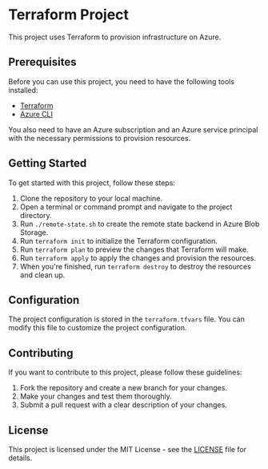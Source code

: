 # Terraform Project

This project uses Terraform to provision infrastructure on Azure.

## Prerequisites

Before you can use this project, you need to have the following tools installed:

- [Terraform](https://www.terraform.io/downloads.html)
- [Azure CLI](https://docs.microsoft.com/en-us/cli/azure/install-azure-cli)

You also need to have an Azure subscription and an Azure service principal with the necessary permissions to provision resources.

## Getting Started

To get started with this project, follow these steps:

1. Clone the repository to your local machine.
2. Open a terminal or command prompt and navigate to the project directory.
3. Run `./remote-state.sh` to create the remote state backend in Azure Blob Storage.
4. Run `terraform init` to initialize the Terraform configuration.
5. Run `terraform plan` to preview the changes that Terraform will make.
6. Run `terraform apply` to apply the changes and provision the resources.
7. When you're finished, run `terraform destroy` to destroy the resources and clean up.

## Configuration

The project configuration is stored in the `terraform.tfvars` file. You can modify this file to customize the project configuration.

## Contributing

If you want to contribute to this project, please follow these guidelines:

1. Fork the repository and create a new branch for your changes.
2. Make your changes and test them thoroughly.
3. Submit a pull request with a clear description of your changes.

## License

This project is licensed under the MIT License - see the [LICENSE](LICENSE) file for details.